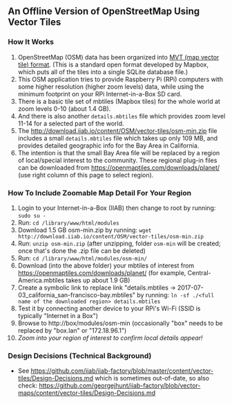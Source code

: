 ## An Offline Version of OpenStreetMap Using Vector Tiles

### How It Works
1. OpenStreetMap (OSM) data has been organized into <a href=https://www.mapbox.com/vector-tiles/specification/>MVT (map vector tile) format</a>.  (This is a standard open format developed by Mapbox, which puts all of the tiles into a single SQLite database file.)
1. This OSM application tries to provide Raspberry Pi (RPi) computers with some higher resolution (higher zoom levels) data, while using the minimum footprint on your RPi Internet-in-a-Box SD card.
1. There is a basic tile set of mbtiles (Mapbox tiles) for the whole world at zoom levels 0-10 (about 1.4 GB).
1. And there is also another `details.mbtiles` file which provides zoom level 11-14 for a selected part of the world.
1. The http://download.iiab.io/content/OSM/vector-tiles/osm-min.zip file includes a small `details.mbtiles` file which takes up only 109 MB, and provides detailed geographic info for the Bay Area in California.
1. The intention is that the small Bay Area file will be replaced by a region of local/special interest to the community.  These regional plug-in files can be downloaded from https://openmaptiles.com/downloads/planet/ (use right column of this page to select region).

### How To Include Zoomable Map Detail For Your Region
1. Login to your Internet-in-a-Box (IIAB) then change to root by running: `sudo su -`
1. Run: `cd /library/www/html/modules`
1. Download 1.5 GB osm-min.zip by running: `wget http://download.iiab.io/content/OSM/vector-tiles/osm-min.zip`
1. Run: `unzip osm-min.zip` (after unzipping, folder `osm-min` will be created; once that's done the .zip file can be deleted)
1. Run: `cd /library/www/html/modules/osm-min/`
1. Download (into the above folder) your mbtiles of interest from https://openmaptiles.com/downloads/planet/ (for example, Central-America.mbtiles takes up about 1.9 GB)
1. Create a symbolic link to replace link "details.mbtiles -> 2017-07-03_california_san-francisco-bay.mbtiles" by running: `ln -sf ./<full name of the downloaded region> details.mbtiles`
1. Test it by connecting another device to your RPi's Wi-Fi (SSID is typically "Internet in a Box")
1. Browse to http://box/modules/osm-min (occasionally "box" needs to be replaced by "box.lan" or "172.18.96.1")
1. <i>Zoom into your region of interest to confirm local details appear!</i>

### Design Decisions (Technical Background)
* See https://github.com/iiab/iiab-factory/blob/master/content/vector-tiles/Design-Decisions.md which is sometimes out-of-date, so also check: https://github.com/georgejhunt/iiab-factory/blob/vector-maps/content/vector-tiles/Design-Decisions.md
